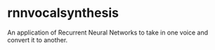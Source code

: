 # rnnvocalsynthesis
An application of Recurrent Neural Networks to take in one voice and convert it to another.
